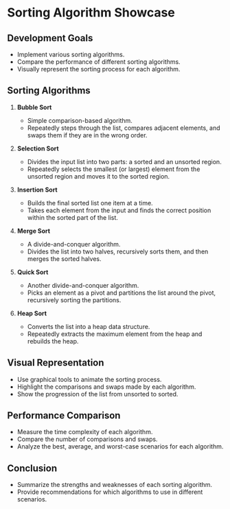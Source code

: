 # Sorting Algorithm Showcase

## Development Goals

- Implement various sorting algorithms.
- Compare the performance of different sorting algorithms.
- Visually represent the sorting process for each algorithm.

## Sorting Algorithms

1. **Bubble Sort**
    - Simple comparison-based algorithm.
    - Repeatedly steps through the list, compares adjacent elements, and swaps them if they are in the wrong order.

2. **Selection Sort**
    - Divides the input list into two parts: a sorted and an unsorted region.
    - Repeatedly selects the smallest (or largest) element from the unsorted region and moves it to the sorted region.

3. **Insertion Sort**
    - Builds the final sorted list one item at a time.
    - Takes each element from the input and finds the correct position within the sorted part of the list.

4. **Merge Sort**
    - A divide-and-conquer algorithm.
    - Divides the list into two halves, recursively sorts them, and then merges the sorted halves.

5. **Quick Sort**
    - Another divide-and-conquer algorithm.
    - Picks an element as a pivot and partitions the list around the pivot, recursively sorting the partitions.

6. **Heap Sort**
    - Converts the list into a heap data structure.
    - Repeatedly extracts the maximum element from the heap and rebuilds the heap.

## Visual Representation

- Use graphical tools to animate the sorting process.
- Highlight the comparisons and swaps made by each algorithm.
- Show the progression of the list from unsorted to sorted.

## Performance Comparison

- Measure the time complexity of each algorithm.
- Compare the number of comparisons and swaps.
- Analyze the best, average, and worst-case scenarios for each algorithm.

## Conclusion

- Summarize the strengths and weaknesses of each sorting algorithm.
- Provide recommendations for which algorithms to use in different scenarios.